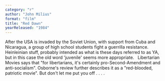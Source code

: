 ```yaml
---
category: "r"
author: "John Milius"
format: "film"
title: "Red Dawn"
yearReleased: "1984"
---
```

After the USA is invaded by the Soviet Union, with support from Cuba and Nicaragua, a group of high school students fight a guerrilla resistance. Heinleinian stuff, probably intended as what is these days referred to as YA, but in this case the old word 'juvenile' seems more appropriate.
 
Libertarian Movies says that "for libertarians, it's certainly pro-Second-Amendment and anti-socialism". Osborne's review further describes it as a "red-blooded, patriotic movie". But don't let me put you off . . . .
 